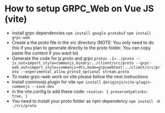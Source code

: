 # How to setup GRPC_Web on Vue JS (vite)
- install grpc dependencies
`npm install google-protobuf`
`npm install grpc-web`
- Create a the proto file in the src directory (NOTE: You only need to do this if you plan to generate directly to the proto folder. You can copy paste the content if you want to)
- Generate the code for js proto and grpc
`protoc -I=../proto --js_out=import_style=commonjs,binary:../client/src/proto --grpc-web_out=import_style=commonjs+dts,mode=grpcwebtext:../client/src/proto --experimental_allow_proto3_optional stream.proto`
- To make grpc-web work on vite please follow the next instructions
- Install commonjs plugin for vite
`npm install @originjs/vite-plugin-commonjs --save-dev`
- in the vite.config.ts add these code:
`resolve: {
    preserveSymlinks: true,
  }`
- You need to install your proto folder as npm dependency
`npm install -D ./src/proto`